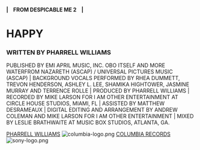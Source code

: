 #### | &nbsp;&nbsp; FROM DESPICABLE ME 2 &nbsp;&nbsp; |

# HAPPY

### WRITTEN BY PHARRELL WILLIAMS

PUBLISHED BY EMI APRIL MUSIC, INC. OBO ITSELF AND MORE WATERFROM NAZARETH (ASCAP) / UNIVERSAL PICTURES MUSIC (ASCAP) | BACKGROUND VOCALS PERFORMED BY RHEA DUMMETT, TREVON HENDERSON, ASHLEY L. LEE, SHAMIKA HIGHTOWER, JASMINE MURRAY AND TERRENCE ROLLE | PRODUCED BY PHARRELL WILLIAMS | RECORDED BY MIKE LARSON FOR I AM OTHER ENTERTAINMENT AT CIRCLE HOUSE STUDIOS, MIAMI, FL | ASSISTED BY MATTHEW DESRAMEAUX | DIGITAL EDITING AND ARRANGEMENT BY ANDREW COLEMAN AND MIKE LARSON FOR I AM OTHER ENTERTAINMENT | MIXED BY LESLIE BRATHWAITE AT MUSIC BOX STUDIOS, ATLANTA, GA.

[PHARRELL WILLIAMS](http://PHARRELLWILLIAMS.COM)
![columbia-logo.png](https://s3.amazonaws.com/learn-verified/columbia-logo.png)
[COLUMBIA RECORDS](http://COLUMBIARECORDS.COM)
![sony-logo.png](https://s3.amazonaws.com/learn-verified/sony-logo.png)
